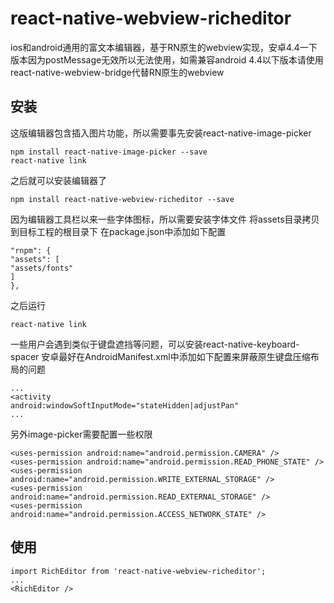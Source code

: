# react-native-webview-richeditor

ios和android通用的富文本编辑器，基于RN原生的webview实现，安卓4.4一下版本因为postMessage无效所以无法使用，如需兼容android 4.4以下版本请使用react-native-webview-bridge代替RN原生的webview

## 安装

这版编辑器包含插入图片功能，所以需要事先安装react-native-image-picker

```
npm install react-native-image-picker --save
react-native link
```
之后就可以安装编辑器了

```
npm install react-native-webview-richeditor --save
```
因为编辑器工具栏以来一些字体图标，所以需要安装字体文件
将assets目录拷贝到目标工程的根目录下
在package.json中添加如下配置

```
"rnpm": {
"assets": [
"assets/fonts"
]
},
```
之后运行
```
react-native link
```
一些用户会遇到类似于键盘遮挡等问题，可以安装react-native-keyboard-spacer
安卓最好在AndroidManifest.xml中添加如下配置来屏蔽原生键盘压缩布局的问题

```
...
<activity
android:windowSoftInputMode="stateHidden|adjustPan"
...
```

另外image-picker需要配置一些权限
```
<uses-permission android:name="android.permission.CAMERA" />
<uses-permission android:name="android.permission.READ_PHONE_STATE" />
<uses-permission android:name="android.permission.WRITE_EXTERNAL_STORAGE" />
<uses-permission android:name="android.permission.READ_EXTERNAL_STORAGE" />
<uses-permission android:name="android.permission.ACCESS_NETWORK_STATE" />
```
## 使用

```
import RichEditor from 'react-native-webview-richeditor';
...
<RichEditor />
```








